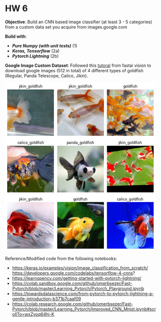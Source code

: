 # HW 6

**Objective**: Build an CNN based image classifier (at least 3 - 5 categories) from a custom data set you acquire from images.google.com

**Build with**:
* _**Pure Numpy (with unit tests)**_ (1) 
* _**Keras, Tensorflow**_ (2a) 
* _**Pytorch Lightning**_ (2b) 


**Google Image Custom Dataset**:
Followed this [tutoral](https://colab.research.google.com/github/fastai/course-v3/blob/master/nbs/dl1/lesson2-download.ipynb#scrollTo=UxMJK_UJbIAO) from fastai vision to download google images (512 in total) of 4 different types of goldfish (Regular, Panda Telescope, Calico, Jikin). 

![](goldfish_data.png)

Reference/Modified code from the following notebooks: 
* https://keras.io/examples/vision/image_classification_from_scratch/
https://developers.google.com/codelabs/tensorflow-4-cnns?
* https://learnopencv.com/getting-started-with-pytorch-lightning/
* https://colab.sandbox.google.com/github/omerbsezer/Fast-Pytorch/blob/master/Learning_Pytorch/Pytorch_Playground.ipynb
* https://towardsdatascience.com/from-pytorch-to-pytorch-lightning-a-gentle-introduction-b371b7caaf09
* https://colab.research.google.com/github/omerbsezer/Fast-Pytorch/blob/master/Learning_Pytorch/Improved_CNN_Mnist.ipynb#scrollTo=wxZyoq64hj-K
